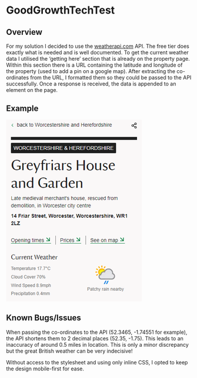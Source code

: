 # GoodGrowthTechTest

## Overview

For my solution I decided to use the [weatherapi.com](https://www.weatherapi.com/) API. The free tier does exactly what is needed and is well documented. To get the current weather data I utilised the ‘getting here’ section that is already on the property page. Within this section there is a URL containing the latitude and longitude of the property (used to add a pin on a google map). After extracting the co-ordinates from the URL, I formatted them so they could be passed to the API successfully. Once a response is received, the data is appended to an element on the page.

## Example

![alt text](image.png)

## Known Bugs/Issues

When passing the co-ordinates to the API (52.3465, -1.74551 for example), the API shortens them to 2 decimal places (52.35, -1.75). This leads to an inaccuracy of around 0.5 miles in location. This is only a minor discrepancy but the great British weather can be very indecisive!

Without access to the stylesheet and using only inline CSS, I opted to keep the design mobile-first for ease.
